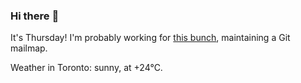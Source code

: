 ### Hi there :wave:

It's Thursday! I'm probably working for [this bunch](https://github.com/kohofinancial), maintaining a Git mailmap.

Weather in Toronto: sunny, at +24°C.
